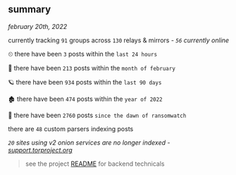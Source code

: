 
## summary
_february 20th, 2022_

currently tracking `91` groups across `130` relays & mirrors - _`56` currently online_

⏲ there have been `3` posts within the `last 24 hours`

🦈 there have been `213` posts within the `month of february`

🪐 there have been `934` posts within the `last 90 days`

🏚 there have been `474` posts within the `year of 2022`

🦕 there have been `2760` posts `since the dawn of ransomwatch`

there are `48` custom parsers indexing posts

_`20` sites using v2 onion services are no longer indexed - [support.torproject.org](https://support.torproject.org/onionservices/v2-deprecation/)_

> see the project [README](https://github.com/thetanz/ransomwatch#ransomwatch--) for backend technicals
